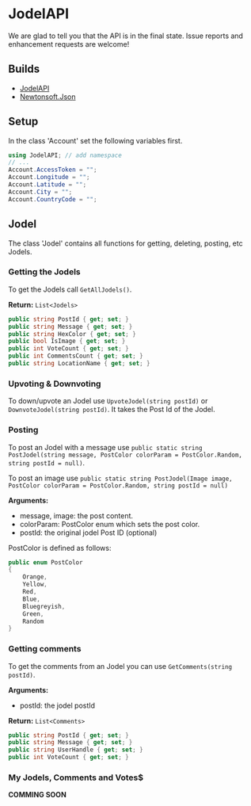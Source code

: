 # JodelAPI
We are glad to tell you that the API is in the final state. Issue reports and enhancement requests are welcome!

## Builds
* [JodelAPI](https://ci.appveyor.com/api/projects/ioncodes/jodelapi/artifacts/JodelAPI/JodelAPI/bin/Debug/JodelAPI.dll)
* [Newtonsoft.Json](https://ci.appveyor.com/api/projects/ioncodes/jodelapi/artifacts/JodelAPI/JodelAPI/bin/Debug/Newtonsoft.Json.dll)

## Setup
In the class 'Account' set the following variables first.
```c#
using JodelAPI; // add namespace
// ...
Account.AccessToken = "";
Account.Longitude = "";
Account.Latitude = "";
Account.City = "";
Account.CountryCode = "";
```

## Jodel
The class 'Jodel' contains all functions for getting, deleting, posting, etc Jodels.

### Getting the Jodels
To get the Jodels call ```GetAllJodels()```.

**Return:**
```List<Jodels>```

```c#
public string PostId { get; set; }
public string Message { get; set; }
public string HexColor { get; set; }
public bool IsImage { get; set; }
public int VoteCount { get; set; }
public int CommentsCount { get; set; }
public string LocationName { get; set; }
```

### Upvoting & Downvoting
To down/upvote an Jodel use ```UpvoteJodel(string postId)``` or ```DownvoteJodel(string postId)```.
It takes the Post Id of the Jodel.

### Posting
To post an Jodel with a message use
```public static string PostJodel(string message, PostColor colorParam = PostColor.Random, string postId = null)```.

To post an image use 
```public static string PostJodel(Image image, PostColor colorParam = PostColor.Random, string postId = null)```

**Arguments:**
* message, image: the post content.
* colorParam: PostColor enum which sets the post color.
* postId: the original jodel Post ID (optional)

PostColor is defined as follows:
```c#
public enum PostColor
{
    Orange,
    Yellow,
    Red,
    Blue,
    Bluegreyish,
    Green,
    Random
}
```

### Getting comments
To get the comments from an Jodel you can use ```GetComments(string postId)```.

**Arguments:**
* postId: the jodel postId

**Return:**
```List<Comments>```
```c#
public string PostId { get; set; }
public string Message { get; set; }
public string UserHandle { get; set; }
public int VoteCount { get; set; }
```

### My Jodels, Comments and Votes$

**COMMING SOON**

